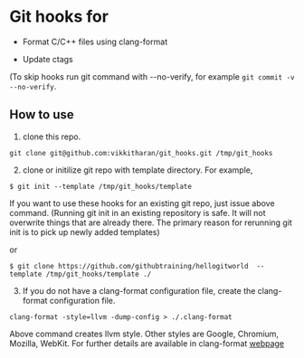 # Git hooks for

- Format C/C++ files using clang-format

- Update ctags

(To skip hooks run git command with --no-verify, for example ``` git commit -v --no-verify ```.



## How to use

1. clone this repo.

```
git clone git@github.com:vikkitharan/git_hooks.git /tmp/git_hooks
```


2. clone or initilize git repo with template directory. For example,
```
$ git init --template /tmp/git_hooks/template
```

If you want to use these hooks for an existing git repo, just issue above command. (Running git init in an existing repository is safe. It will not overwrite things that are already there. The primary reason for rerunning git init is to pick up newly added templates)


or

```
$ git clone https://github.com/githubtraining/hellogitworld  --template /tmp/git_hooks/template ./
```



3. If you do not have a clang-format configuration file, create the clang-format configuration file.
```
clang-format -style=llvm -dump-config > ./.clang-format
```

Above command creates llvm style. Other styles are Google, Chromium, Mozilla, WebKit.
For further details are available in clang-format [webpage](https://clang.llvm.org/docs/ClangFormat.html)
